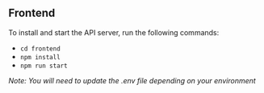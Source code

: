 ## Frontend

To install and start the API server, run the following commands:

* `cd frontend`
* `npm install`
* `npm run start`

*Note: You will need to update the .env file depending on your environment*